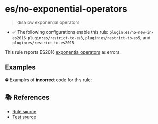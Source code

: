 # es/no-exponential-operators
> disallow exponential operators

- ✅ The following configurations enable this rule: `plugin:es/no-new-in-es2016`, `plugin:es/restrict-to-es3`, `plugin:es/restrict-to-es5`, and `plugin:es/restrict-to-es2015`

This rule reports ES2016 [exponential operators](https://github.com/rwaldron/exponentiation-operator#readme) as errors.

## Examples

⛔ Examples of **incorrect** code for this rule:

<eslint-playground type="bad" code="/*eslint es/no-exponential-operators: error */
let a = b ** 2
a **= b
" />

## 📚 References

- [Rule source](https://github.com/mysticatea/eslint-plugin-es/blob/v4.1.0/lib/rules/no-exponential-operators.js)
- [Test source](https://github.com/mysticatea/eslint-plugin-es/blob/v4.1.0/tests/lib/rules/no-exponential-operators.js)
